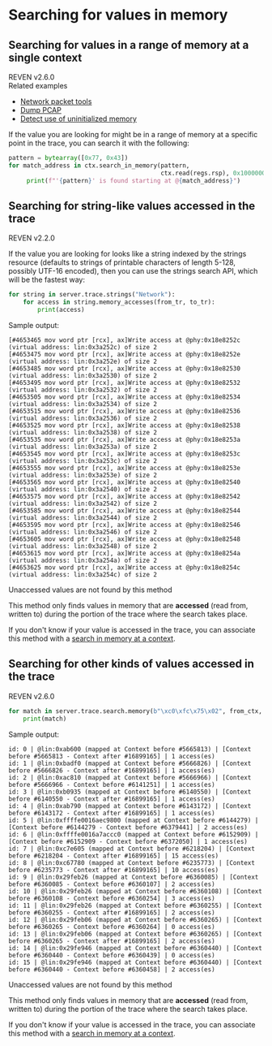 # Searching for values in memory

## Searching for values in a range of memory at a single context

<div class="bulma">
<div class="field is-grouped is-grouped-multiline">
  <div class="control">
    <div class="tags has-addons">
      <span class="tag is-dark">REVEN</span>
      <span class="tag is-info">v2.6.0</span>
    </div>
  </div>
</div>

  <div class="message is-link">
     <div class="message-header">
         Related examples
     </div>
     <div class="message-body content pt-0">
        <ul>
            <li><a href="../examples-book/analyze/network/network_packet_tools.html">Network packet tools</a></li>
            <li><a href="../examples-book/analyze/network/dump_pcap.html">Dump PCAP</a></li>
            <li><a href="../examples-book/analyze/vulnerability_detection/detect_use_of_uninitialized_memory.html">Detect use of uninitialized memory</a></li>
        </ul>
     </div>
  </div>
</div>

If the value you are looking for might be in a range of memory at a specific point in the trace, you can search it with the following:

```py
pattern = bytearray([0x77, 0x43])
for match_address in ctx.search_in_memory(pattern,
                                          ctx.read(regs.rsp), 0x1000000):
     print(f"'{pattern}' is found starting at @{match_address}")
```

## Searching for string-like values accessed in the trace

<div class="bulma">
<div class="field is-grouped is-grouped-multiline">
  <div class="control">
    <div class="tags has-addons">
      <span class="tag is-dark">REVEN</span>
      <span class="tag is-info">v2.2.0</span>
    </div>
  </div>
</div>
</div>

If the value you are looking for looks like a string indexed by the strings resource (defaults to strings of printable characters of length 5-128, possibly UTF-16 encoded), then you can use the strings search API, which will be the fastest way:

```py
for string in server.trace.strings("Network"):
    for access in string.memory_accesses(from_tr, to_tr):
        print(access)
```

Sample output:

```
[#4653465 mov word ptr [rcx], ax]Write access at @phy:0x18e8252c (virtual address: lin:0x3a252c) of size 2
[#4653475 mov word ptr [rcx], ax]Write access at @phy:0x18e8252e (virtual address: lin:0x3a252e) of size 2
[#4653485 mov word ptr [rcx], ax]Write access at @phy:0x18e82530 (virtual address: lin:0x3a2530) of size 2
[#4653495 mov word ptr [rcx], ax]Write access at @phy:0x18e82532 (virtual address: lin:0x3a2532) of size 2
[#4653505 mov word ptr [rcx], ax]Write access at @phy:0x18e82534 (virtual address: lin:0x3a2534) of size 2
[#4653515 mov word ptr [rcx], ax]Write access at @phy:0x18e82536 (virtual address: lin:0x3a2536) of size 2
[#4653525 mov word ptr [rcx], ax]Write access at @phy:0x18e82538 (virtual address: lin:0x3a2538) of size 2
[#4653535 mov word ptr [rcx], ax]Write access at @phy:0x18e8253a (virtual address: lin:0x3a253a) of size 2
[#4653545 mov word ptr [rcx], ax]Write access at @phy:0x18e8253c (virtual address: lin:0x3a253c) of size 2
[#4653555 mov word ptr [rcx], ax]Write access at @phy:0x18e8253e (virtual address: lin:0x3a253e) of size 2
[#4653565 mov word ptr [rcx], ax]Write access at @phy:0x18e82540 (virtual address: lin:0x3a2540) of size 2
[#4653575 mov word ptr [rcx], ax]Write access at @phy:0x18e82542 (virtual address: lin:0x3a2542) of size 2
[#4653585 mov word ptr [rcx], ax]Write access at @phy:0x18e82544 (virtual address: lin:0x3a2544) of size 2
[#4653595 mov word ptr [rcx], ax]Write access at @phy:0x18e82546 (virtual address: lin:0x3a2546) of size 2
[#4653605 mov word ptr [rcx], ax]Write access at @phy:0x18e82548 (virtual address: lin:0x3a2548) of size 2
[#4653615 mov word ptr [rcx], ax]Write access at @phy:0x18e8254a (virtual address: lin:0x3a254a) of size 2
[#4653625 mov word ptr [rcx], ax]Write access at @phy:0x18e8254c (virtual address: lin:0x3a254c) of size 2
```

<div class="bulma">
  <div class="message is-info">
     <div class="message-header">
         Unaccessed values are not found by this method
     </div>
     <div class="message-body content">
         <p>
         This method only finds values in memory that are <strong>accessed</strong> (read from, written to) during the portion of the trace where the search takes place.
         </p>
         <p>
         If you don't know if your value is accessed in the trace, you can associate this method with a <a href="#searching-for-values-in-a-range-of-memory-at-a-single-context">search in memory at a context</a>.
         </p>
     </div>
  </div>
</div>


## Searching for other kinds of values accessed in the trace

<div class="bulma">
<div class="field is-grouped is-grouped-multiline">
  <div class="control">
    <div class="tags has-addons">
      <span class="tag is-dark">REVEN</span>
      <span class="tag is-info">v2.6.0</span>
    </div>
  </div>
</div>
</div>

```py
for match in server.trace.search.memory(b"\xc0\xfc\x75\x02", from_ctx, to_ctx).matches():
    print(match)
```

Sample output:

```
id: 0 | @lin:0xab600 (mapped at Context before #5665813) | [Context before #5665813 - Context after #16899165] | 1 access(es)
id: 1 | @lin:0xbadf0 (mapped at Context before #5666826) | [Context before #5666826 - Context after #16899165] | 1 access(es)
id: 2 | @lin:0xac810 (mapped at Context before #5666966) | [Context before #5666966 - Context before #6141251] | 1 access(es)
id: 3 | @lin:0xb0935 (mapped at Context before #6140550) | [Context before #6140550 - Context after #16899165] | 1 access(es)
id: 4 | @lin:0xab790 (mapped at Context before #6143172) | [Context before #6143172 - Context after #16899165] | 1 access(es)
id: 5 | @lin:0xffffe0016aec9800 (mapped at Context before #6144279) | [Context before #6144279 - Context before #6379441] | 2 access(es)
id: 6 | @lin:0xffffe0016a7accc0 (mapped at Context before #6152909) | [Context before #6152909 - Context before #6372050] | 1 access(es)
id: 7 | @lin:0xc7e605 (mapped at Context before #6218204) | [Context before #6218204 - Context after #16899165] | 15 access(es)
id: 8 | @lin:0xc67780 (mapped at Context before #6235773) | [Context before #6235773 - Context after #16899165] | 10 access(es)
id: 9 | @lin:0x29feb26 (mapped at Context before #6360085) | [Context before #6360085 - Context before #6360107] | 2 access(es)
id: 10 | @lin:0x29feb26 (mapped at Context before #6360108) | [Context before #6360108 - Context before #6360254] | 3 access(es)
id: 11 | @lin:0x29feb26 (mapped at Context before #6360255) | [Context before #6360255 - Context after #16899165] | 2 access(es)
id: 12 | @lin:0x29feb06 (mapped at Context before #6360265) | [Context before #6360265 - Context before #6360264] | 0 access(es)
id: 13 | @lin:0x29feb06 (mapped at Context before #6360265) | [Context before #6360265 - Context after #16899165] | 2 access(es)
id: 14 | @lin:0x29fe946 (mapped at Context before #6360440) | [Context before #6360440 - Context before #6360439] | 0 access(es)
id: 15 | @lin:0x29fe946 (mapped at Context before #6360440) | [Context before #6360440 - Context before #6360458] | 2 access(es)
```

<div class="bulma">
  <div class="message is-info">
     <div class="message-header">
         Unaccessed values are not found by this method
     </div>
     <div class="message-body content">
         <p>
         This method only finds values in memory that are <strong>accessed</strong> (read from, written to) during the portion of the trace where the search takes place.
         </p>
         <p>
         If you don't know if your value is accessed in the trace, you can associate this method with a <a href="#searching-for-values-in-a-range-of-memory-at-a-single-context">search in memory at a context</a>.
         </p>
     </div>
  </div>
</div>
